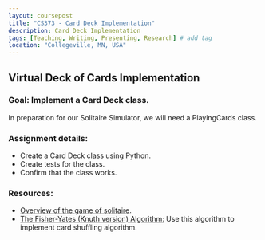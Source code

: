 ```yaml
---
layout: coursepost
title: "CS373 - Card Deck Implementation"
description: Card Deck Implementation
tags: [Teaching, Writing, Presenting, Research] # add tag
location: "Collegeville, MN, USA"
---
```


## Virtual Deck of Cards Implementation

### Goal: Implement a Card Deck class.

In preparation for our Solitaire Simulator, we will need a PlayingCards class.

### Assignment details:

- Create a Card Deck class using Python.
- Create tests for the class.
- Confirm that the class works.

### Resources:
- [Overview of the game of solitaire](https://en.wikipedia.org/wiki/Klondike_(solitaire)).
- [The Fisher-Yates (Knuth version) Algorithm:](https://exceptionnotfound.net/understanding-the-fisher-yates-card-shuffling-algorithm) Use this algorithm to implement card shuffling algorithm.
